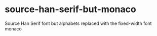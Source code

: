 # source-han-serif-but-monaco
Source Han Serif font but alphabets replaced with the fixed-width font monaco
